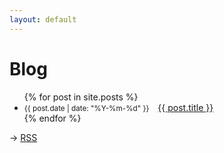 ```yaml
---
layout: default
---
```


# Blog

<ul>
{% for post in site.posts %}
<li><small>{{ post.date | date: "%Y-%m-%d" }}</small>&emsp;<a href="{{ post.url }}">{{ post.title }}</a></li>
{% endfor %}
</ul>

→ [RSS](../feed.xml)
